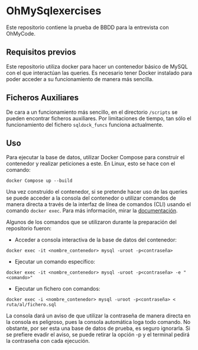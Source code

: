 # OhMySqlexercises

Este repositorio contiene la prueba de BBDD para la entrevista con OhMyCode.

## Requisitos previos

Este repositorio utiliza docker para hacer un contenedor básico de MySQL con el que interactúan las queries. Es necesario tener Docker instalado para poder acceder a su funcionamiento de manera más sencilla.

## Ficheros Auxiliares

De cara a un funcionamiento más sencillo, en el directorio ```/scripts``` se pueden encontrar ficheros auxiliares. Por limitaciones de tiempo, tan sólo el funcionamiento del fichero ```sqldock_funcs``` funciona actualmente.

## Uso

Para ejecutar la base de datos, utilizar Docker Compose para construir el contenedor y realizar peticiones a este. En Linux, esto se hace con el comando:

```docker Compose up --build```

Una vez construido el contenedor, si se pretende hacer uso de las queries se puede acceder a la consola del contenedor o utilizar comandos de manera directa a través de la interfaz de línea de comandos (CLI) usando el comando ```docker exec```. Para más información, mirar la [documentación](https://docs.docker.com/reference/cli/docker/container/exec/).

Algunos de los comandos que se utilizaron durante la preparación del repositorio fueron:

- Acceder a consola interactiva de la base de datos del contenedor:
```
docker exec -it <nombre_contenedor> mysql -uroot -p<contraseña>
```

- Ejecutar un comando específico:
```
docker exec -it <nombre_contenedor> mysql -uroot -p<contraseña> -e "<comando>"
```

- Ejecutar un fichero con comandos:
```
docker exec -i <nombre_contenedor> mysql -uroot -p<contraseña> < ruta/al/fichero.sql
```

La consola dará un aviso de que utilizar la contraseña de manera directa en la consola es peligroso, pues la consola automática loga todo comando. No obstante, por ser esta una base de datos de prueba, es seguro ignorarla. Si se prefiere evadir el aviso, se puede retirar la opción -p y el terminal pedirá la contraseña con cada ejecución.